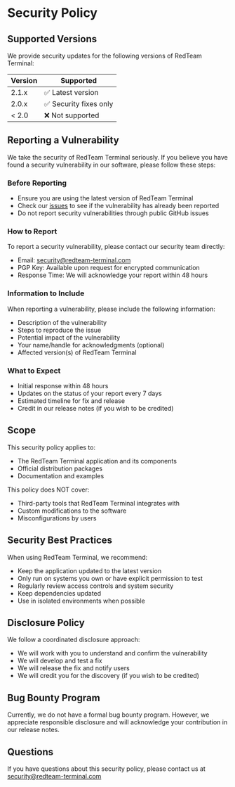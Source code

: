 # Security Policy

## Supported Versions

We provide security updates for the following versions of RedTeam Terminal:

| Version | Supported          |
| ------- | ------------------ |
| 2.1.x   | ✅ Latest version  |
| 2.0.x   | ✅ Security fixes only |
| < 2.0   | ❌ Not supported   |

## Reporting a Vulnerability

We take the security of RedTeam Terminal seriously. If you believe you have found a security vulnerability in our software, please follow these steps:

### Before Reporting
- Ensure you are using the latest version of RedTeam Terminal
- Check our [issues](https://github.com/your-username/redteam-terminal/issues) to see if the vulnerability has already been reported
- Do not report security vulnerabilities through public GitHub issues

### How to Report
To report a security vulnerability, please contact our security team directly:

- Email: security@redteam-terminal.com
- PGP Key: Available upon request for encrypted communication
- Response Time: We will acknowledge your report within 48 hours

### Information to Include
When reporting a vulnerability, please include the following information:
- Description of the vulnerability
- Steps to reproduce the issue
- Potential impact of the vulnerability
- Your name/handle for acknowledgments (optional)
- Affected version(s) of RedTeam Terminal

### What to Expect
- Initial response within 48 hours
- Updates on the status of your report every 7 days
- Estimated timeline for fix and release
- Credit in our release notes (if you wish to be credited)

## Scope

This security policy applies to:
- The RedTeam Terminal application and its components
- Official distribution packages
- Documentation and examples

This policy does NOT cover:
- Third-party tools that RedTeam Terminal integrates with
- Custom modifications to the software
- Misconfigurations by users

## Security Best Practices

When using RedTeam Terminal, we recommend:
- Keep the application updated to the latest version
- Only run on systems you own or have explicit permission to test
- Regularly review access controls and system security
- Keep dependencies updated
- Use in isolated environments when possible

## Disclosure Policy

We follow a coordinated disclosure approach:
- We will work with you to understand and confirm the vulnerability
- We will develop and test a fix
- We will release the fix and notify users
- We will credit you for the discovery (if you wish to be credited)

## Bug Bounty Program

Currently, we do not have a formal bug bounty program. However, we appreciate responsible disclosure and will acknowledge your contribution in our release notes.

## Questions

If you have questions about this security policy, please contact us at security@redteam-terminal.com